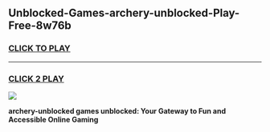 
## Unblocked-Games-archery-unblocked-Play-Free-8w76b
<h3>
<a href="https://premium76.site?title=archery-unblocked&ref=23A">CLICK TO PLAY</a></h3>
<hr>

<h3>
<a href="https://premium76.site?title=archery-unblocked&ref=23A">CLICK 2 PLAY</a>
  
</h3>

<a href="https://premium76.site?title=archery-unblocked&ref=23A"><img src="https://clearcache.store/games.png"></a>


**archery-unblocked games unblocked: Your Gateway to Fun and Accessible Online Gaming**
